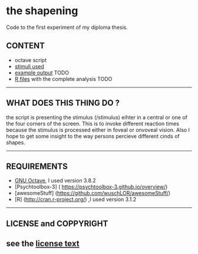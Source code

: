# the shapening

Code to the first experiment of my diploma thesis.

## CONTENT
* octave script 
* [stimuli used](./stimulus/)
* [example output](./results/) TODO
* [R files](./results/) with the complete analysis TODO

----------------------------------------------------------------------------
## WHAT DOES THIS THING DO ?

 the script is presenting the stimulus (/stimulus) eihter in a central or one of the four corners of the screen. This is to invoke different reaction times because the stimulus is processed either in foveal or onvoveal vision. Also I hope to get some insight to the way persons percieve different cinds of shapes.

----------------------------------------------------------------------------
## REQUIREMENTS

* [GNU Octave](https://www.gnu.org/software/octave/), I used version 3.8.2
* [Psychtoolbox-3] ( https://psychtoolbox-3.github.io/overview/)
* [awesomeStuff] (https://github.com/wuschLOR/awesomeStuff/) 
* [R] (http://cran.r-project.org/) ,I used version 3.1.2

----------------------------------------------------------------------------
## LICENSE and COPPYRIGHT

see the [license text](./license.md)
----------------------------------------------------------------------------